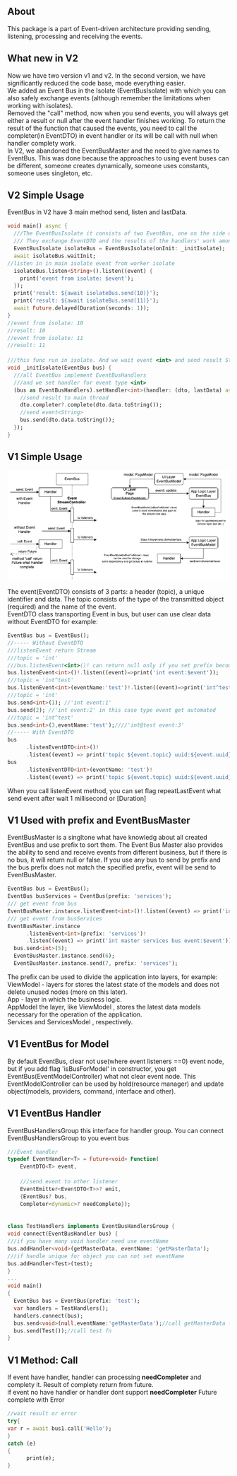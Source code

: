 ## About
This package is a part of Event-driven architecture providing sending, listening, processing and receiving the events. 
## What new in V2
Now we have two version v1 and v2. In the second version, we have significantly reduced the code base, mode everything easier.  
We added an Event Bus in the Isolate (EventBusIsolate) with which you can also safely exchange events (although remember the limitations when working with isolates).  
Removed the "call" method, now when you send events, you will always get either a result or null after the event handler finishes working. To return the result of the function that caused the events, you need to call the completer(in EventDTO) in event handler or its will be call with null  when handler complety work.   
In V2, we abandoned the EventBusMaster and the need to give names to EventBus. This was done because the approaches to using event buses can be different, someone creates dynamically, someone uses constants, someone uses singleton, etc.

## V2 Simple Usage
EventBus in V2 have 3 main method send, listen and lastData.
```dart
void main() async {
  ///The EventBusIsolate it consists of two EventBus, one on the side of the main isolate and the other in the working isolate.
  /// They exchange EventDTO and the results of the handlers' work among themselves.
  EventBusIsolate isolateBus = EventBusIsolate(onInit: _initIsolate);
  await isolateBus.waitInit;
//listen in in main isolate event from worker isolate
  isolateBus.listen<String>().listen((event) {
    print('event from isolate: $event');
  });
  print('result: ${await isolateBus.send(10)}');
  print('result: ${await isolateBus.send(11)}');
  await Future.delayed(Duration(seconds: 1));
}
//event from isolate: 10
//result: 10
//event from isolate: 11
//result: 11

///this func run in isolate. And we wait event <int> and send result String
void _initIsolate(EventBus bus) {
  ///all EventBus implement EventBusHandlers
  ///and we set handler for event type <int>
  (bus as EventBusHandlers).setHandler<int>(handler: (dto, lastData) async {
    //send result to main thread
    dto.completer?.complete(dto.data.toString());
    //send event<String>
    bus.send(dto.data.toString());
  });
}

```

## V1 Simple Usage 
![simply_usage](event_bus_arch.drawio.png)

The event(EventDTO) consists of 3 parts: a header (topic), a unique identifier and data. The topic consists of the type of the transmitted object (required) and the name of the event.  
EventDTO class transporting Event in bus, but user can use clear data without EventDTO for example:
```dart
EventBus bus = EventBus();
//----- Without EventDTO
///listenEvent return Stream
///topic = 'int' 
///bus.listenEvent<int>()! can return null only if you set prefix becouse bus be search other EventBus with prefix in EventBusMaster
bus.listenEvent<int>()!.listen((event)=>print('int event:$event'));
///topic = 'int^test' 
bus.listenEvent<int>(eventName:'test')!.listen((event)=>print('int^test event:$event'));
///topic = 'int' 
bus.send<int>(1); //'int event:1'
bus.send(2); //'int event:2' in this case type event get automated
///topic = 'int^test' 
bus.send<int>(3,eventName:'test');////'int@test event:3'
//----- With EventDTO
bus
      .listenEventDTO<int>()!
      .listen((event) => print('topic ${event.topic} uuid:${event.uuid} event:${event.data}'));
bus
      .listenEventDTO<int>(eventName: 'test')!
      .listen((event) => print('topic ${event.topic} uuid:${event.uuid} event:${event.data}'));
```
When you call listenEvent method, you can set flag repeatLastEvent what send event after wait 1 millisecond or [Duration] 
## V1 Used with prefix and EventBusMaster
EventBusMaster is a singltone what have knowledg about all created EventBus and use prefix to sort them.
The Event Bus Master also provides the ability to send and receive events from different business, but if there is no bus, it will return null or false. If you use any bus to send by prefix and the bus prefix does not match the specified prefix, event will be send to EventBusMaster.
```dart
EventBus bus = EventBus();
EventBus busServices = EventBus(prefix: 'services');
/// get event from bus
EventBusMaster.instance.listenEvent<int>()!.listen((event) => print('int master event:$event'));
/// get event from busServices
EventBusMaster.instance
      .listenEvent<int>(prefix: 'services')!
      .listen((event) => print('int master services bus event:$event'));
  bus.send<int>(5);
  EventBusMaster.instance.send(6);
  EventBusMaster.instance.send(7, prefix: 'services');
```
The prefix can be used to divide the application into layers, for example:
ViewModel - layers for stores the latest state of the models and does not delete unused nodes (more on this later).  
App - layer in which the business logic.  
AppModel the layer, like ViewModel , stores the latest data models necessary for the operation of the application.  
Services and ServicesModel , respectively.  

## V1 EventBus for Model
By default EventBus, clear not use(where event listeners ==0) event node, but if you add flag 'isBusForModel' in constructor, you get EventBus(EventModelController) what not clear event node.
This EventModelController can be used by hold(resource manager) and update object(models, providers, command, interface and other).  

## V1 EventBus Handler
EventBusHandlersGroup this interface for handler group. You can connect  EventBusHandlersGroup to you event bus
```dart
///Event handler
typedef EventHandler<T> = Future<void> Function(
    EventDTO<T> event,

    ///send event to other listener
    EventEmitter<EventDTO<T>>? emit,
    {EventBus? bus,
    Completer<dynamic>? needComplete});


class TestHandlers implements EventBusHandlersGroup {
void connect(EventBusHandler bus) {
///if you have many void handler need use eventName
bus.addHandler<void>(getMasterData, eventName: 'getMasterData');
///if handle unique for object you can not set eventName
bus.addHandler<Test>(test);
}
...
void main()
{
  EventBus bus = EventBus(prefix: 'test');
  var handlers = TestHandlers();
  handlers.connect(bus);
  bus.send<void>(null,eventName:'getMasterData');//call getMasterData fn
  bus.send(Test());//call test fn
}
```

## V1 Method: Call 
If event have handler, handler can processing **needCompleter** and complety it. Result of complety return from future.  
if event no have handler or handler dont support **needCompleter** Future complete with Error
```dart
//wait result or error
try{
var r = await bus1.call('Hello');
}
catch (e)
{
      print(e);
}
```


